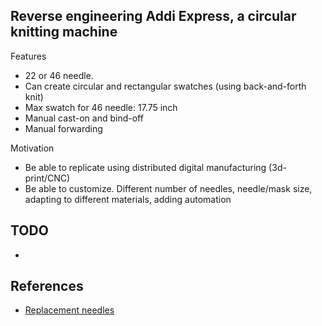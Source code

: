 
Reverse engineering Addi Express, a circular knitting machine
---------------------

Features

* 22 or 46 needle. 
* Can create circular and rectangular swatches (using back-and-forth knit)
* Max swatch for 46 needle: 17.75 inch
* Manual cast-on and bind-off
* Manual forwarding

Motivation

* Be able to replicate using distributed digital manufacturing (3d-print/CNC)
* Be able to customize. Different number of needles, needle/mask size, adapting to different materials, adding automation


TODO
------

* 



References
----------

* [Replacement needles](http://www.amazon.com/Express-Knitting-Machine-Replacement-Needles/dp/B004T2MHVA)
